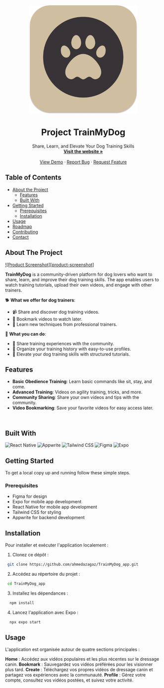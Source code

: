 <!-- PROJECT LOGO -->
<br />
<p align="center">
  <a href="https://github.com/ahmedazagaz/TrainMyDog_app">
    <img src="assets/icon.png" alt="Logo" width="350" height="350">
  </a>

  <h1 align="center">Project TrainMyDog</h1>

  <p align="center">
    Share, Learn, and Elevate Your Dog Training Skills 
    <br />
    <a href="https://trainmydog.framer.website"><strong>Visit the website »</strong></a>
    <br />
    <br />
    <a href="https://trainmydog.framer.website">View Demo</a>
    ·
    <a href="https://github.com/ahmedazagaz/TrainMyDog_app/issues">Report Bug</a>
    ·
    <a href="https://github.com/ahmedazagaz/TrainMyDog_app/issues">Request Feature</a>
  </p>
</p>

<!-- TABLE OF CONTENTS -->
## Table of Contents

* [About the Project](#about-the-project)
  * [Features](#features)
  * [Built With](#built-with)
* [Getting Started](#getting-started)
  * [Prerequisites](#prerequisites)
  * [Installation](#installation)
* [Usage](#usage)
* [Roadmap](#roadmap)
* [Contributing](#contributing)
* [Contact](#contact)

<!-- ABOUT THE PROJECT -->
## About The Project

[![Product Screenshot][product-screenshot]](https://trainmydog.framer.website)

**TrainMyDog** is a community-driven platform for dog lovers who want to share, learn, and improve their dog training skills. The app enables users to watch training tutorials, upload their own videos, and engage with other trainers.

🐕 **What we offer for dog trainers**:

- 📹 Share and discover dog training videos.
- 📑 Bookmark videos to watch later.
- 🐾 Learn new techniques from professional trainers.

🐾 **What you can do**:

- 🚀 Share training experiences with the community.
- 📂 Organize your training history with easy-to-use profiles.
- 🏅 Elevate your dog training skills with structured tutorials.

## Features

- **Basic Obedience Training**: Learn basic commands like sit, stay, and come.
- **Advanced Training**: Videos on agility training, tricks, and more.
- **Community Sharing**: Share your own videos and tips with the community.
- **Video Bookmarking**: Save your favorite videos for easy access later.

<br />

## Built With

<p float="left">
<img alt="React Native" src="https://img.shields.io/badge/-React_Native-61DAFB?style=flat-square&logo=react&logoColor=white" />
<img alt="Appwrite" src="https://img.shields.io/badge/-Appwrite-F02E65?style=flat-square&logo=appwrite&logoColor=white" />
<img alt="Tailwind CSS" src="https://img.shields.io/badge/-Tailwind_CSS-38B2AC?style=flat-square&logo=tailwind-css&logoColor=white" />
<img alt="Figma" src="https://img.shields.io/badge/-Figma-F24E1E?style=flat-square&logo=figma&logoColor=white" />
<img alt="Expo" src="https://img.shields.io/badge/-Expo-000020?style=flat-square&logo=expo&logoColor=white" />
</p>

<!-- GETTING STARTED -->
## Getting Started

To get a local copy up and running follow these simple steps.

### Prerequisites

- Figma for design
- Expo for mobile app development
- React Native for mobile app development
- Tailwind CSS for styling
- Appwrite for backend development


## Installation

Pour installer et exécuter l'application localement :

1. Clonez ce dépôt :
      
 ```bash
  git clone https://github.com/ahmedazagaz/TrainMyDog_app.git

  ```
2. Accédez au répertoire du projet :
      
 ```bash
  cd TrainMyDog_app
  ```
3. Installez les dépendances :

 ```bash
   npm install
 ```
4. Lancez l'application avec Expo :

 ```bash
   npx expo start
 ```

## Usage

L'application est organisée autour de quatre sections principales :

**Home** : Accédez aux vidéos populaires et les plus récentes sur le dressage canin.
**Bookmark** : Sauvegardez vos vidéos préférées pour les visionner plus tard.
**Create** : Téléchargez vos propres vidéos de dressage canin et partagez vos expériences avec la communauté.
**Profile** : Gérez votre compte, consultez vos vidéos postées, et suivez votre activité.

